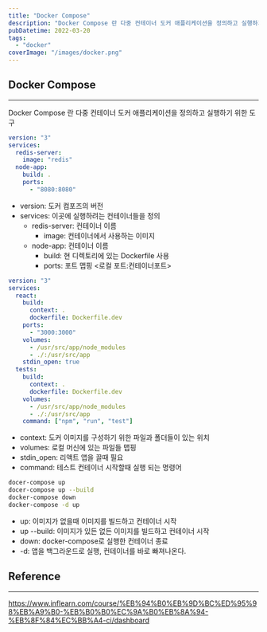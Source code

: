 ```yaml
---
title: "Docker Compose"
description: "Docker Compose 란 다중 컨테이너 도커 애플리케이션을 정의하고 실행하기 위한 도구"
pubDatetime: 2022-03-20
tags:
  - "docker"
coverImage: "/images/docker.png"
---
```


## Docker Compose

---

Docker Compose 란 다중 컨테이너 도커 애플리케이션을 정의하고 실행하기 위한 도구

```yml
version: "3"
services:
  redis-server:
    image: "redis"
  node-app:
    build: .
    ports:
      - "8080:8080"
```

- version: 도커 컴포즈의 버전
- services: 이곳에 실행하려는 컨테이너들을 정의
  - redis-server: 컨테이너 이름
    - image: 컨테이너에서 사용하는 이미지
  - node-app: 컨테이너 이름
    - build: 현 디렉토리에 있는 Dockerfile 사용
    - ports: 포트 맵핑 &lt;로컬 포트:컨테이너포트&gt;

```yml
version: "3"
services:
  react:
    build:
      context: .
      dockerfile: Dockerfile.dev
    ports:
      - "3000:3000"
    volumes:
      - /usr/src/app/node_modules
      - ./:/usr/src/app
    stdin_open: true
  tests:
    build:
      context: .
      dockerfile: Dockerfile.dev
    volumes:
      - /usr/src/app/node_modules
      - ./:/usr/src/app
    command: ["npm", "run", "test"]
```

- context: 도커 이미지를 구성하기 위한 파일과 폴더들이 있는 위치
- volumes: 로컬 머신에 있는 파일들 맵핑
- stdin_open: 리액트 앱을 끌때 필요
- command: 테스트 컨테이너 시작할때 실행 되는 명령어

```bash
docer-compose up
docer-compose up --build
docker-compose down
docker-compose -d up
```

- up: 이미지가 없을때 이미지를 빌드하고 컨테이너 시작
- up --build: 이미지가 있든 없든 이미지를 빌드하고 컨테이너 시작
- down: docker-compose로 실행한 컨테이너 종료
- -d: 앱을 백그라운드로 실행, 컨테이너를 바로 빠져나온다.

## Reference

---

https://www.inflearn.com/course/%EB%94%B0%EB%9D%BC%ED%95%98%EB%A9%B0-%EB%B0%B0%EC%9A%B0%EB%8A%94-%EB%8F%84%EC%BB%A4-ci/dashboard
